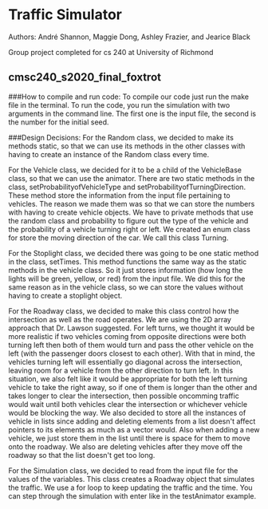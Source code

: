 # Traffic Simulator

Authors: André Shannon, Maggie Dong, Ashley Frazier, and Jearice Black

Group project completed for cs 240 at University of Richmond


## cmsc240_s2020_final_foxtrot

###How to compile and run code:
To compile our code just run the make file in the terminal. To run the code, you
run the simulation with two arguments in the command line. The first one is the input
file, the second is the number for the initial seed.

###Design Decisions:
For the Random class, we decided to make its methods static, so that we can use its
methods in the other classes with having to create an instance of the Random class every
time.

For the Vehicle class, we decided for it to be a child of the VehicleBase class, so
that we can use the animator. There are two static methods in the class, setProbabilityofVehicleType and setProbabilityofTurningDirection. These method store the
information from the input file pertaining to vehicles. The reason we made them was so that we can store the numbers with having to create vehicle objects. We have to private methods that use the
random class and probability to figure out the type of the vehicle and the probability of a
vehicle turning right or left. We created an enum class for store the moving direction of
the car. We call this class Turning.  


For the Stoplight class, we decided there was going to be one static method in the class, setTimes.
This method functions the same way as the static methods in the vehicle class. So it just stores information (how long the lights will be green, yellow, or red) from the input file. We did this for the same reason as in the vehicle class, so we can store the values without having to create a stoplight object.

For the Roadway class, we decided to make this class control how the intersection
as well as the road operates. We are using the 2D array approach that Dr. Lawson
suggested. For left turns, we thought it would be more realistic if two vehicles coming from opposite directions were both turning left then both of them would turn and pass the other vehicle on the left (with the passenger doors closest to each other). With that in mind, the vehicles turning left will essentially go diagonal across the intersection, leaving room for a vehicle from the other direction to turn left. In this situation, we also felt like it would be appropriate for both the left turning vehicle to take the right away, so if one of them is longer than the other and takes longer to clear the intersection, then possible oncomming traffic would wait until both vehicles clear the intersection or whichever vehicle would be blocking the way. We also decided to store all the instances of vehicle in lists since adding and deleting elements from a list doesn't affect pointers to its elements as much as a vector would. Also when adding a new vehicle, we just store them in the list until there is space for them to move onto the roadway. We also are deleting vehicles after they move off the roadway so that the list doesn't get too long.

For the Simulation class, we decided to read from the input file for the values
of the variables. This class creates a Roadway object that simulates the traffic.
We use a for loop to keep updating the traffic and the time. You can step through the simulation with enter like in the testAnimator example.
